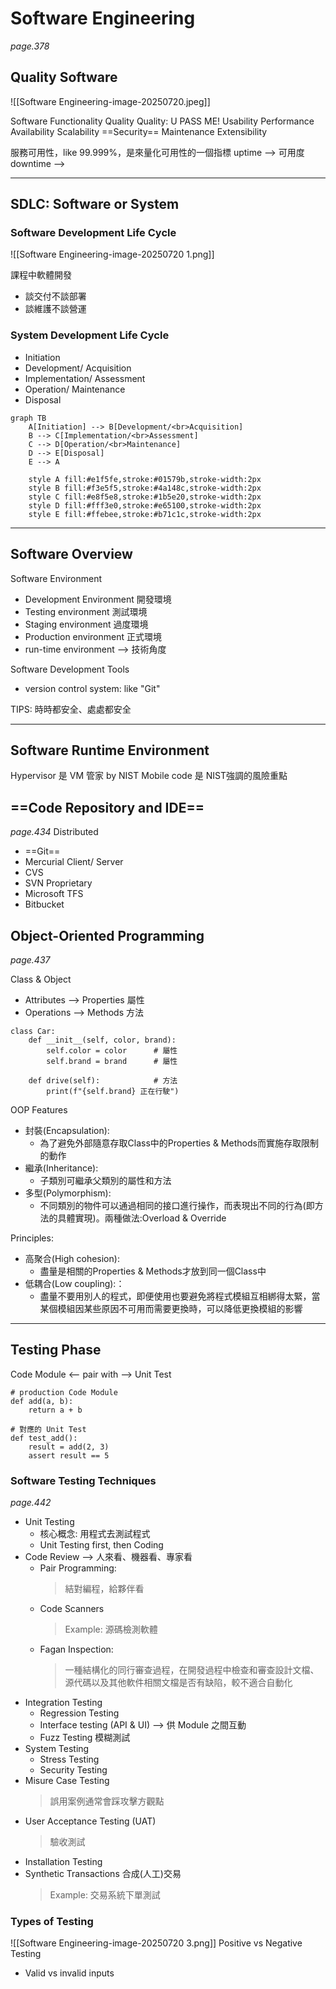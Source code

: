 # Software Engineering
*page.378*

## Quality Software
![[Software Engineering-image-20250720.jpeg]]

Software
	Functionality
	Quality
Quality: U PASS ME!
	Usability
	Performance
	Availability
	Scalability
	==Security==
	Maintenance
	Extensibility
	

服務可用性，like 99.999%，是來量化可用性的一個指標
uptime --> 可用度
downtime -->

---
## SDLC: Software or System

### Software Development Life Cycle
![[Software Engineering-image-20250720 1.png]]

課程中軟體開發
- 談交付不談部署
- 談維護不談營運


### System Development Life Cycle

- Initiation
- Development/ Acquisition
- Implementation/ Assessment
- Operation/ Maintenance
- Disposal

```mermaid
graph TB
    A[Initiation] --> B[Development/<br>Acquisition]
    B --> C[Implementation/<br>Assessment]
    C --> D[Operation/<br>Maintenance]
    D --> E[Disposal]
    E --> A
    
    style A fill:#e1f5fe,stroke:#01579b,stroke-width:2px
    style B fill:#f3e5f5,stroke:#4a148c,stroke-width:2px
    style C fill:#e8f5e8,stroke:#1b5e20,stroke-width:2px
    style D fill:#fff3e0,stroke:#e65100,stroke-width:2px
    style E fill:#ffebee,stroke:#b71c1c,stroke-width:2px
```
---
## Software Overview

Software Environment
- Development Environment 開發環境
- Testing environment 測試環境
- Staging environment 過度環境
- Production environment 正式環境
- run-time environment --> 技術角度

Software Development Tools
- version control system: like "Git"

TIPS: 
時時都安全、處處都安全

---
## Software Runtime Environment

Hypervisor 是 VM 管家 by NIST
Mobile code 是 NIST強調的風險重點

## ==Code Repository and IDE==
*page.434*
Distributed
- ==Git==
- Mercurial
Client/ Server
- CVS
- SVN
Proprietary
- Microsoft TFS
- Bitbucket

## Object-Oriented Programming
*page.437*

Class & Object
- Attributes --> Properties 屬性
- Operations --> Methods 方法

```Example:
class Car:
    def __init__(self, color, brand):
        self.color = color      # 屬性
        self.brand = brand      # 屬性

    def drive(self):            # 方法
        print(f"{self.brand} 正在行駛")
```

OOP Features
- 封裝(Encapsulation):
	- 為了避免外部隨意存取Class中的Properties & Methods而實施存取限制的動作
- 繼承(Inheritance):
	- 子類別可繼承父類別的屬性和方法
- 多型(Polymorphism):
	- 不同類別的物件可以通過相同的接口進行操作，而表現出不同的行為(即方法的具體實現)。兩種做法:Overload & Override

Principles:
- 高聚合(High cohesion):
	- 盡量是相關的Properties & Methods才放到同一個Class中
- 低耦合(Low coupling):：
	- 盡量不要用別人的程式，即便使用也要避免將程式模組互相綁得太緊，當某個模組因某些原因不可用而需要更換時，可以降低更換模組的影響

---
## Testing Phase

Code Module <-- pair with --> Unit Test
```Example
# production Code Module
def add(a, b):
    return a + b

# 對應的 Unit Test
def test_add():
    result = add(2, 3)
    assert result == 5
```

### Software Testing Techniques
*page.442*

- Unit Testing
	- 核心概念: 用程式去測試程式
	- Unit Testing first, then Coding
- Code Review --> 人來看、機器看、專家看
	- Pair Programming:
		>結對編程，給夥伴看
	- Code Scanners
		> Example: 源碼檢測軟體
	- Fagan Inspection:
		>一種結構化的同行審查過程，在開發過程中檢查和審查設計文檔、源代碼以及其他軟件相關文檔是否有缺陷，較不適合自動化
- Integration Testing
	- Regression Testing
	- Interface testing (API & UI) --> 供 Module 之間互動
	- Fuzz Testing 模糊測試
- System Testing
	- Stress Testing
	- Security Testing
- Misure Case Testing
	>誤用案例通常會踩攻擊方觀點
- User Acceptance Testing (UAT)
	>驗收測試
- Installation Testing
- Synthetic Transactions 合成(人工)交易
	>Example: 交易系統下單測試

### Types of Testing
![[Software Engineering-image-20250720 3.png]]
Positive vs Negative Testing
- Valid vs invalid inputs


